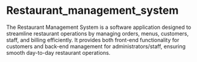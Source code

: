 # Restaurant_management_system
The Restaurant Management System is a software application designed to streamline restaurant operations by managing orders, menus, customers, staff, and billing efficiently. It provides both front-end functionality for customers and back-end management for administrators/staff, ensuring smooth day-to-day restaurant operations.
